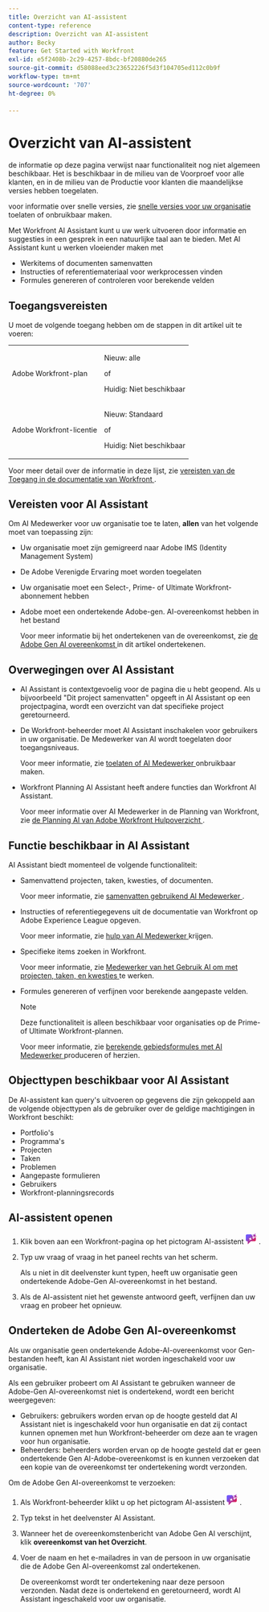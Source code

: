 ```yaml
---
title: Overzicht van AI-assistent
content-type: reference
description: Overzicht van AI-assistent
author: Becky
feature: Get Started with Workfront
exl-id: e5f2408b-2c29-4257-8bdc-bf20880de265
source-git-commit: d58088eed3c23652226f5d3f104705ed112c0b9f
workflow-type: tm+mt
source-wordcount: '707'
ht-degree: 0%

---
```


# Overzicht van AI-assistent

<span class="preview"> de informatie op deze pagina verwijst naar functionaliteit nog niet algemeen beschikbaar. Het is beschikbaar in de milieu van de Voorproef voor alle klanten, en in de milieu van de Productie voor klanten die maandelijkse versies hebben toegelaten. </span>

<span class="preview"> voor informatie over snelle versies, zie [ snelle versies voor uw organisatie ](/help/quicksilver/administration-and-setup/set-up-workfront/configure-system-defaults/enable-fast-release-process.md) toelaten of onbruikbaar maken. </span>

Met Workfront AI Assistant kunt u uw werk uitvoeren door informatie en suggesties in een gesprek in een natuurlijke taal aan te bieden. Met AI Assistant kunt u werken vloeiender maken met

* Werkitems of documenten samenvatten
* Instructies of referentiemateriaal voor werkprocessen vinden
* Formules genereren of controleren voor berekende velden

## Toegangsvereisten

U moet de volgende toegang hebben om de stappen in dit artikel uit te voeren:

<table style="table-layout:auto"> 
 <col> 
 <col> 
 <tbody> 
  <tr> 
   <td role="rowheader">Adobe Workfront-plan</td> 
   <td><p>Nieuw: alle</p>
       <p>of</p>
       <p>Huidig: Niet beschikbaar</p></td>
  </tr> 
  <tr> 
   <td role="rowheader">Adobe Workfront-licentie</td> 
   <td><p>Nieuw: Standaard</p>
       <p>of</p>
       <p>Huidig: Niet beschikbaar</p></td>
  </tr> 
 </tbody> 
</table>

Voor meer detail over de informatie in deze lijst, zie [ vereisten van de Toegang in de documentatie van Workfront ](/help/quicksilver/administration-and-setup/add-users/access-levels-and-object-permissions/access-level-requirements-in-documentation.md).

## Vereisten voor AI Assistant

Om AI Medewerker voor uw organisatie toe te laten, **allen** van het volgende moet van toepassing zijn:

* Uw organisatie moet zijn gemigreerd naar Adobe IMS (Identity Management System)
* De Adobe Verenigde Ervaring moet worden toegelaten
* Uw organisatie moet een Select-, Prime- of Ultimate Workfront-abonnement hebben
* Adobe moet een ondertekende Adobe-gen. AI-overeenkomst hebben in het bestand

  Voor meer informatie bij het ondertekenen van de overeenkomst, zie [ de Adobe Gen AI overeenkomst ](/help/quicksilver/workfront-basics/ai-assistant/ai-assistant-overview.md#sign-the-adobe-gen-ai-agreement) in dit artikel ondertekenen.

## Overwegingen over AI Assistant

* AI Assistant is contextgevoelig voor de pagina die u hebt geopend. Als u bijvoorbeeld &quot;Dit project samenvatten&quot; opgeeft in AI Assistant op een projectpagina, wordt een overzicht van dat specifieke project geretourneerd.
* De Workfront-beheerder moet AI Assistant inschakelen voor gebruikers in uw organisatie. De Medewerker van AI wordt toegelaten door toegangsniveaus.

  Voor meer informatie, zie [ toelaten of AI Medewerker ](/help/quicksilver/workfront-basics/ai-assistant/enable-or-disable-assistant.md) onbruikbaar maken.

* Workfront Planning AI Assistant heeft andere functies dan Workfront AI Assistant.

  Voor meer informatie over AI Medewerker in de Planning van Workfront, zie [ de Planning AI van Adobe Workfront Hulpoverzicht ](/help/quicksilver/planning/general/planning-ai-assistant-overview.md).


## Functie beschikbaar in AI Assistant

AI Assistant biedt momenteel de volgende functionaliteit:

* Samenvattend projecten, taken, kwesties, of documenten.

  Voor meer informatie, zie [ samenvatten gebruikend AI Medewerker ](/help/quicksilver/workfront-basics/ai-assistant/summarize-this.md).

* Instructies of referentiegegevens uit de documentatie van Workfront op Adobe Experience League opgeven.

  Voor meer informatie, zie [ hulp van AI Medewerker ](/help/quicksilver/workfront-basics/ai-assistant/use-ai-to-retrieve-instructions.md) krijgen.

<div class="preview">

* Specifieke items zoeken in Workfront.

  Voor meer informatie, zie [ Medewerker van het Gebruik AI om met projecten, taken, en kwesties ](/help/quicksilver/workfront-basics/ai-assistant/work-with-pti-through-ai-assisant.md) te werken.

</div>

* Formules genereren of verfijnen voor berekende aangepaste velden.

  >[!NOTE]
  >
  >Deze functionaliteit is alleen beschikbaar voor organisaties op de Prime- of Ultimate Workfront-plannen.

  Voor meer informatie, zie [ berekende gebiedsformules met AI Medewerker ](/help/quicksilver/workfront-basics/ai-assistant/use-ai-assistant-to-check-formulas.md) produceren of herzien.

<!--<div class="preview">
* Summarizing updates, uploaded documents, and other notable changes about your projects within the following time frames: 24 hours, 3 days, 7 days in Priorities.

For more information, see [Catch up on work in Priorities](/help/quicksilver/workfront-basics/priorities/catch-me-up.md).

</div>-->

## Objecttypen beschikbaar voor AI Assistant

De AI-assistent kan query&#39;s uitvoeren op gegevens die zijn gekoppeld aan de volgende objecttypen als de gebruiker over de geldige machtigingen in Workfront beschikt:

* Portfolio&#39;s
* Programma&#39;s
* Projecten
* Taken
* Problemen
* Aangepaste formulieren
* Gebruikers
* Workfront-planningsrecords


## AI-assistent openen

1. Klik boven aan een Workfront-pagina op het pictogram AI-assistent ![](/help/quicksilver/workfront-basics/ai-assistant/assets/ai-assistant-icon.png) .
1. Typ uw vraag of vraag in het paneel rechts van het scherm.

   Als u niet in dit deelvenster kunt typen, heeft uw organisatie geen ondertekende Adobe-Gen AI-overeenkomst in het bestand.

1. Als de AI-assistent niet het gewenste antwoord geeft, verfijnen dan uw vraag en probeer het opnieuw.

## Onderteken de Adobe Gen AI-overeenkomst

Als uw organisatie geen ondertekende Adobe-AI-overeenkomst voor Gen-bestanden heeft, kan AI Assistant niet worden ingeschakeld voor uw organisatie.

Als een gebruiker probeert om AI Assistant te gebruiken wanneer de Adobe-Gen AI-overeenkomst niet is ondertekend, wordt een bericht weergegeven:

* Gebruikers: gebruikers worden ervan op de hoogte gesteld dat AI Assistant niet is ingeschakeld voor hun organisatie en dat zij contact kunnen opnemen met hun Workfront-beheerder om deze aan te vragen voor hun organisatie.
* Beheerders: beheerders worden ervan op de hoogte gesteld dat er geen ondertekende Gen AI-Adobe-overeenkomst is en kunnen verzoeken dat een kopie van de overeenkomst ter ondertekening wordt verzonden.

Om de Adobe Gen AI-overeenkomst te verzoeken:

1. Als Workfront-beheerder klikt u op het pictogram AI-assistent ![](/help/quicksilver/workfront-basics/ai-assistant/assets/ai-assistant-icon.png) .
1. Typ tekst in het deelvenster AI Assistant.
1. Wanneer het de overeenkomstenbericht van Adobe Gen AI verschijnt, klik **overeenkomst van het Overzicht**.
1. Voer de naam en het e-mailadres in van de persoon in uw organisatie die de Adobe Gen AI-overeenkomst zal ondertekenen.

   De overeenkomst wordt ter ondertekening naar deze persoon verzonden. Nadat deze is ondertekend en geretourneerd, wordt AI Assistant ingeschakeld voor uw organisatie.
